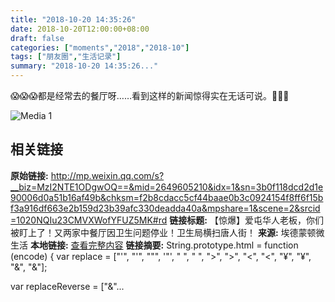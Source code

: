```yaml
---
title: "2018-10-20 14:35:26"
date: 2018-10-20T12:00:00+08:00
draft: false
categories: ["moments","2018","2018-10"]
tags: ["朋友圈","生活记录"]
summary: "2018-10-20 14:35:26..."
---
```


😱😱😱都是经常去的餐厅呀……看到这样的新闻惊得实在无话可说。🤮🤮🤮

![Media 1](/Moments/photos/2018-10-20/201810201435260.jpg)

## 相关链接

**原始链接:** http://mp.weixin.qq.com/s?__biz=MzI2NTE1ODgwOQ==&mid=2649605210&idx=1&sn=3b0f118dcd2d1e90006d0a51b16af49b&chksm=f2b8cdacc5cf44baae0b3c0924154f8ff6f15bf3a916df663e2b159d23b39afc330deadda40a&mpshare=1&scene=2&srcid=1020NQIu23CMVXWofYFUZ5MK#rd
**链接标题:** 【惊爆】爱屯华人老板，你们被盯上了！又两家中餐厅因卫生问题停业！卫生局横扫唐人街！
**来源:** 埃德蒙顿微生活
**本地链接:** [查看完整内容](/link_content/2018/10/2018-10-20-2/link_content/)
**链接摘要:** String.prototype.html = function (encode) {
  var replace = ["&#39;", "'", "&quot;", '"', "&nbsp;", " ", "&gt;", ">", "&lt;", "<", "&yen;", "¥", "&amp;", "&"];
 
 
 
 
 
  
  var replaceReverse = ["&"...

